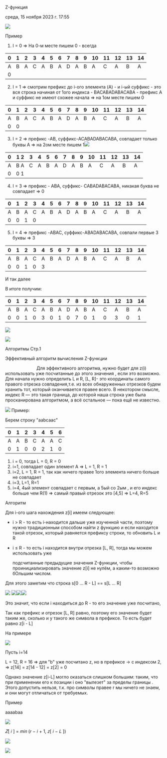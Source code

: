 Z-функция

среда, 15 ноября 2023 г. 17:55

![](C:\Users\luiza\WebstormProjects\algorithms\src\strings\zFunction\docs\images\Aspose.Words.e9ae916e-83ec-4c2c-bbf1-d929f5a4a2a2.001.jpeg)

Пример

1. I = 0 => На 0-м месте пишем 0 - всегда



|0|1|2|3|4|5|6|7|8|9|10|11|12|13|14|
| - | - | - | - | - | - | - | - | - | - | - | - | - | - | - |
|A|B|A|C|A|B|A|D|A|B|A|C|A|B|A|
|0|||||||||||||||
2. I = 1 => смотрим префикс до i-ого элемента (A) - и i-ый суффикс - это вся строка начиная от 1ого индекса - BACABADABACABA - префикс А и суффикс не имеют схожее начала => на 1ом месте пишем 0



|0|1|2|3|4|5|6|7|8|9|10|11|12|13|14|
| - | - | - | - | - | - | - | - | - | - | - | - | - | - | - |
|A|B|A|C|A|B|A|D|A|B|A|C|A|B|A|
|0|0||||||||||||||
3. I = 2 => префикс -AB, суффикс-ACABADABACABA, совпадает только буквы А => на 2ом месте пишем 1![](Aspose.Words.e9ae916e-83ec-4c2c-bbf1-d929f5a4a2a2.002.png)



|0|1 2|3|4|5|6|7|8|9|10|11|12|13|14|
| - | - | - | - | - | - | - | - | - | - | - | - | - | - |
|A|B A|C|A|B|A|D|A|B|A|C|A|B|A|
|0|0 1|||||||||||||
4. I = 3 => префикс  - ABA, суффикс- CABADABACABA, никакая буква не совпадает => 0



|0|1|2|3|4|5|6|7|8|9|10|11|12|13|14|
| - | - | - | - | - | - | - | - | - | - | - | - | - | - | - |
|A|B|A|C|A|B|A|D|A|B|A|C|A|B|A|
|0|0|1|0||||||||||||
5. I = 4  => префикс -ABAC, суффикс-ABADABACABA, совпали первые 3 буквы => 3



|0|1|2|3|4|5|6|7|8|9|10|11|12|13|14|
| - | - | - | - | - | - | - | - | - | - | - | - | - | - | - |
|A|B|A|C|A|B|A|D|A|B|A|C|A|B|A|
|0|0|1|0|3|||||||||||
И так далее

В итоге получим:

|0|1|2|3|4|5|6|7|8|9|10|11|12|13|14|
| - | - | - | - | - | - | - | - | - | - | - | - | - | - | - |
|A|B|A|C|A|B|A|D|A|B|A|C|A|B|A|
|0|0|1|0|3|0|1|0|7|0|1|0|3|0|1|

![](C:\Users\luiza\WebstormProjects\algorithms\src\strings\zFunction\docs\images\Aspose.Words.e9ae916e-83ec-4c2c-bbf1-d929f5a4a2a2.003.jpeg)

![](C:\Users\luiza\WebstormProjects\algorithms\src\strings\zFunction\docs\images\Aspose.Words.e9ae916e-83ec-4c2c-bbf1-d929f5a4a2a2.004.jpeg)

Алгоритмы Стр.1

Эффективный алгоритм вычисления Z-функции

`              `Для эффективного алгоритма, нужно будет для z(i) использовать уже посчитанные до этого значения , если это возможно. Для начала нужно определить L и R, [L, R]- это координаты самого правого отрезка совпадения,т.е. из всех обнаруженных отрезков будем хранить тот, который оканчивается правее всего. В некотором смысле, индекс R — это такая граница, до которой наша строка уже была просканирована алгоритмом, а всё остальное — пока ещё не известно.

![](C:\Users\luiza\WebstormProjects\algorithms\src\strings\zFunction\docs\images\Aspose.Words.e9ae916e-83ec-4c2c-bbf1-d929f5a4a2a2.005.png) Пример:

Берем строку "aabcaac"



|0|1|2|3|4|5|6|
| - | - | - | - | - | - | - |
|A|A|B|C|A|A|C|
|0|1|0|0|2|1|0|



1. i = 0, тогда L = 0, R = 0
1. i=1, совпадает один элемент А => L = 1, R = 1
1. i=2, L = 1, R = 1, так как ничего правее 1ого элемента ничего больше не совпадает
1. i=3, L=1, R=1
1. i=4, 4ый элемент совпадает с первым, а 5ый со 2ым , и его индекс больше чем R(1) => самый правый отрезок это   [4,5] => L=4, R=5

Алгоритм

Для i-ого шага нахождения z[i] имеем следующее:

- i > R - то есть i-находится дальше уже изученной части, поэтому нужно традиционным способом найти z функцию и если находится такой отрезок, который равняется префиксу строки, то обновить L и R
- i ≤ R - то есть i находится внутри отрезка [L, R], тогда мы можем использовать уже

  подсчитанные предыдущие значения Z-функции, чтобы проинициализировать значение z[i] не нулём, а каким-то возможно бОльшим числом.

Для этого заметим что строка s[0 … R - L]  == s[L … R]

![](C:\Users\luiza\WebstormProjects\algorithms\src\strings\zFunction\docs\images\Aspose.Words.e9ae916e-83ec-4c2c-bbf1-d929f5a4a2a2.006.png)   ![](Aspose.Words.e9ae916e-83ec-4c2c-bbf1-d929f5a4a2a2.007.png)![](Aspose.Words.e9ae916e-83ec-4c2c-bbf1-d929f5a4a2a2.008.png)![](Aspose.Words.e9ae916e-83ec-4c2c-bbf1-d929f5a4a2a2.009.png)

Это значит, что если i находиться до R - то его значение уже посчитано,

Так как префикс и отрезок [L, R] равно, поэтому его значение будет таким же, сколько и у такого же символа в префиксе. То есть будет равно z[i - L]

На примере

![](C:\Users\luiza\WebstormProjects\algorithms\src\strings\zFunction\docs\images\Aspose.Words.e9ae916e-83ec-4c2c-bbf1-d929f5a4a2a2.010.png)

Пусть i=14

L = 12, R = 16 => для "b" уже посчитано z, но в префиксе -> с индексом 2, => z[14] = z[14 - 12] = z[2] = 0

Однако значение z[i-L] могло оказаться слишком большим: таким, что при применении его к позиции i оно "вылезет" за пределы границы . Этого допустить нельзя, т.к. про символы правее r мы ничего не знаем, и они могут отличаться от требуемых.

Пример

aaaabaa

![](C:\Users\luiza\WebstormProjects\algorithms\src\strings\zFunction\docs\images\Aspose.Words.e9ae916e-83ec-4c2c-bbf1-d929f5a4a2a2.011.jpeg)

𝑍[ 𝑖 ] = 𝑚𝑖𝑛 (𝑟 − 𝑖 + 1, 𝑧[ 𝑖 − 𝐿 ])

![](C:\Users\luiza\WebstormProjects\algorithms\src\strings\zFunction\docs\images\Aspose.Words.e9ae916e-83ec-4c2c-bbf1-d929f5a4a2a2.012.jpeg)



![](C:\Users\luiza\WebstormProjects\algorithms\src\strings\zFunction\docs\images\Aspose.Words.e9ae916e-83ec-4c2c-bbf1-d929f5a4a2a2.013.jpeg)

